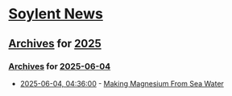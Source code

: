 # [Soylent News](../../../README.md)

## [Archives](../../index.md) for [2025](../index.md)

### [Archives](../../index.md) for [2025-06-04](index.md)

* [2025-06-04, 04:36:00](https://soylentnews.org/article.pl?sid=25/06/03/0447247&from=rss) - [Making Magnesium From Sea Water](https://soylentnews.org/article.pl?sid=25/06/03/0447247&from=rss)
